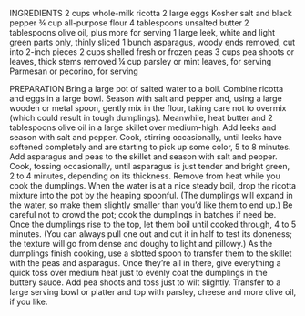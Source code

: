 INGREDIENTS
2 cups whole-milk ricotta
2 large eggs
 Kosher salt and black pepper
¾ cup all-purpose flour
4 tablespoons unsalted butter
2 tablespoons olive oil, plus more for serving
1 large leek, white and light green parts only, thinly sliced
1 bunch asparagus, woody ends removed, cut into 2-inch pieces
2 cups shelled fresh or frozen peas
3 cups pea shoots or leaves, thick stems removed
¼ cup parsley or mint leaves, for serving
 Parmesan or pecorino, for serving

PREPARATION
Bring a large pot of salted water to a boil.
Combine ricotta and eggs in a large bowl. Season with salt and pepper and, using a large wooden or metal spoon, gently mix in the flour, taking care not to overmix (which could result in tough dumplings).
Meanwhile, heat butter and 2 tablespoons olive oil in a large skillet over medium-high. Add leeks and season with salt and pepper. Cook, stirring occasionally, until leeks have softened completely and are starting to pick up some color, 5 to 8 minutes.
Add asparagus and peas to the skillet and season with salt and pepper. Cook, tossing occasionally, until asparagus is just tender and bright green, 2 to 4 minutes, depending on its thickness. Remove from heat while you cook the dumplings.
When the water is at a nice steady boil, drop the ricotta mixture into the pot by the heaping spoonful. (The dumplings will expand in the water, so make them slightly smaller than you’d like them to end up.) Be careful not to crowd the pot; cook the dumplings in batches if need be.
Once the dumplings rise to the top, let them boil until cooked through, 4 to 5 minutes. (You can always pull one out and cut it in half to test its doneness; the texture will go from dense and doughy to light and pillowy.)
As the dumplings finish cooking, use a slotted spoon to transfer them to the skillet with the peas and asparagus. Once they’re all in there, give everything a quick toss over medium heat just to evenly coat the dumplings in the buttery sauce. Add pea shoots and toss just to wilt slightly.
Transfer to a large serving bowl or platter and top with parsley, cheese and more olive oil, if you like.
